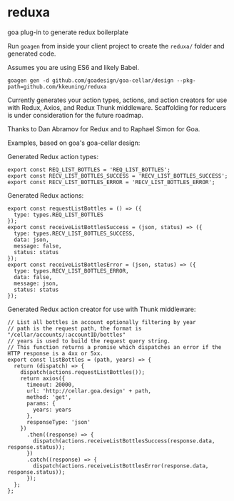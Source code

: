 # reduxa
goa plug-in to generate redux boilerplate

Run `goagen` from inside your client project to create the `reduxa/` folder and generated code.

Assumes you are using ES6 and likely Babel.

```
goagen gen -d github.com/goadesign/goa-cellar/design --pkg-path=github.com/kkeuning/reduxa
```

Currently generates your action types, actions, and action creators for use with Redux, Axios, and Redux Thunk middleware.  Scaffolding for reducers is under consideration for the future roadmap.  


Thanks to Dan Abramov for Redux and to Raphael Simon for Goa.  

Examples, based on goa's goa-cellar design:

Generated Redux action types:
```
export const REQ_LIST_BOTTLES = 'REQ_LIST_BOTTLES';
export const RECV_LIST_BOTTLES_SUCCESS = 'RECV_LIST_BOTTLES_SUCCESS';
export const RECV_LIST_BOTTLES_ERROR = 'RECV_LIST_BOTTLES_ERROR';
```

Generated Redux actions:
```
export const requestListBottles = () => ({
  type: types.REQ_LIST_BOTTLES
});
export const receiveListBottlesSuccess = (json, status) => ({
  type: types.RECV_LIST_BOTTLES_SUCCESS,
  data: json,
  message: false,
  status: status
});
export const receiveListBottlesError = (json, status) => ({
  type: types.RECV_LIST_BOTTLES_ERROR,
  data: false,
  message: json,
  status: status
});
```

Generated Redux action creator for use with Thunk middleware:
```
// List all bottles in account optionally filtering by year
// path is the request path, the format is "/cellar/accounts/:accountID/bottles"
// years is used to build the request query string.
// This function returns a promise which dispatches an error if the HTTP response is a 4xx or 5xx.
export const listBottles = (path, years) => {
  return (dispatch) => {
    dispatch(actions.requestListBottles());
    return axios({
      timeout: 20000,
      url: 'http://cellar.goa.design' + path,
      method: 'get',
      params: {
        years: years
      },
      responseType: 'json'
    })
      .then((response) => {
        dispatch(actions.receiveListBottlesSuccess(response.data, response.status));
      })
      .catch((response) => {
        dispatch(actions.receiveListBottlesError(response.data, response.status));
      });
  };
};
```
